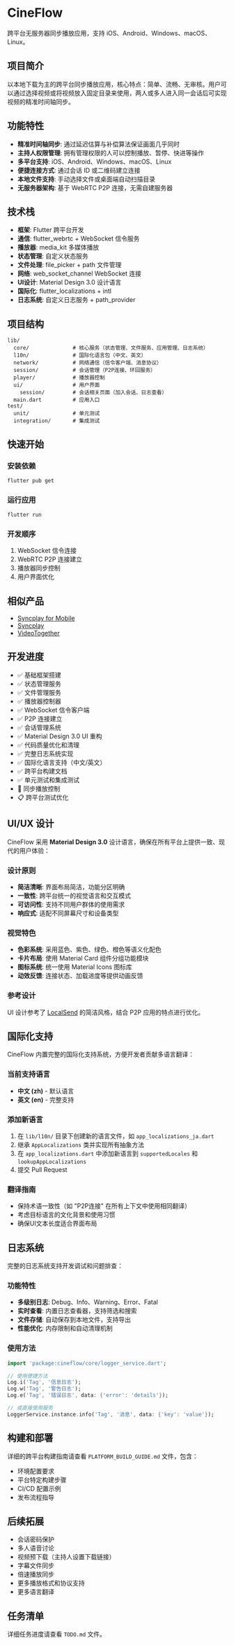 # CineFlow

跨平台无服务器同步播放应用，支持 iOS、Android、Windows、macOS、Linux。

## 项目简介

以本地下载为主的跨平台同步播放应用，核心特点：简单、流畅、无审核。用户可以通过选择视频或将视频放入固定目录来使用，两人或多人进入同一会话后可实现视频的精准时间轴同步。

## 功能特性

- **精准时间轴同步**: 通过延迟估算与补偿算法保证画面几乎同时
- **主持人权限管理**: 拥有管理权限的人可以控制播放、暂停、快进等操作
- **多平台支持**: iOS、Android、Windows、macOS、Linux
- **便捷连接方式**: 通过会话 ID 或二维码建立连接
- **本地文件支持**: 手动选择文件或桌面端自动扫描目录
- **无服务器架构**: 基于 WebRTC P2P 连接，无需自建服务器

## 技术栈

- **框架**: Flutter 跨平台开发
- **通信**: flutter_webrtc + WebSocket 信令服务
- **播放器**: media_kit 多媒体播放
- **状态管理**: 自定义状态服务
- **文件处理**: file_picker + path 文件管理
- **网络**: web_socket_channel WebSocket 连接
- **UI设计**: Material Design 3.0 设计语言
- **国际化**: flutter_localizations + intl
- **日志系统**: 自定义日志服务 + path_provider

## 项目结构

```
lib/
  core/              # 核心服务（状态管理、文件服务、应用管理、日志系统）
  l10n/              # 国际化语言包（中文、英文）
  network/           # 网络通信（信令客户端、消息协议）
  session/           # 会话管理（P2P连接、环回服务）
  player/            # 播放器控制
  ui/                # 用户界面
    session/         # 会话相关页面（加入会话、日志查看）
  main.dart          # 应用入口
test/
  unit/              # 单元测试
  integration/       # 集成测试
```

## 快速开始

### 安装依赖
```bash
flutter pub get
```

### 运行应用
```bash
flutter run
```

### 开发顺序
1. WebSocket 信令连接
2. WebRTC P2P 连接建立
3. 播放器同步控制
4. 用户界面优化

## 相似产品

- [Syncplay for Mobile](https://github.com/yuroyami/syncplay-mobile/)
- [Syncplay](https://github.com/Syncplay/syncplay)
- [VideoTogether](https://videotogether.github.io/zh-cn/guide/local.html)

## 开发进度

- ✅ 基础框架搭建
- ✅ 状态管理服务
- ✅ 文件管理服务
- ✅ 播放器控制器
- ✅ WebSocket 信令客户端
- ✅ P2P 连接建立
- ✅ 会话管理系统
- ✅ Material Design 3.0 UI 重构
- ✅ 代码质量优化和清理
- ✅ 完整日志系统实现
- ✅ 国际化语言支持（中文/英文）
- ✅ 跨平台构建文档
- ✅ 单元测试和集成测试
- 🚧 同步播放控制
- 📋 跨平台测试优化

## UI/UX 设计

CineFlow 采用 **Material Design 3.0** 设计语言，确保在所有平台上提供一致、现代的用户体验：

### 设计原则
- **简洁清晰**: 界面布局简洁，功能分区明确
- **一致性**: 跨平台统一的视觉语言和交互模式
- **可访问性**: 支持不同用户群体的使用需求
- **响应式**: 适配不同屏幕尺寸和设备类型

### 视觉特色
- **色彩系统**: 采用蓝色、紫色、绿色、橙色等语义化配色
- **卡片布局**: 使用 Material Card 组件分组功能模块
- **图标系统**: 统一使用 Material Icons 图标库
- **动效反馈**: 连接状态、加载进度等提供动画反馈

### 参考设计
UI 设计参考了 [LocalSend](https://localsend.org/) 的简洁风格，结合 P2P 应用的特点进行优化。

## 国际化支持

CineFlow 内置完整的国际化支持系统，方便开发者贡献多语言翻译：

### 当前支持语言
- **中文 (zh)** - 默认语言
- **英文 (en)** - 完整支持

### 添加新语言
1. 在 `lib/l10n/` 目录下创建新的语言文件，如 `app_localizations_ja.dart`
2. 继承 `AppLocalizations` 类并实现所有抽象方法
3. 在 `app_localizations.dart` 中添加新语言到 `supportedLocales` 和 `lookupAppLocalizations`
4. 提交 Pull Request

### 翻译指南
- 保持术语一致性（如 "P2P连接" 在所有上下文中使用相同翻译）
- 考虑目标语言的文化背景和使用习惯
- 确保UI文本长度适合界面布局

## 日志系统

完整的日志系统支持开发调试和问题排查：

### 功能特性
- **多级别日志**: Debug、Info、Warning、Error、Fatal
- **实时查看**: 内置日志查看器，支持筛选和搜索
- **文件存储**: 自动保存到本地文件，支持导出
- **性能优化**: 内存限制和自动清理机制

### 使用方法
```dart
import 'package:cineflow/core/logger_service.dart';

// 使用便捷方法
Log.i('Tag', '信息日志');
Log.w('Tag', '警告日志');
Log.e('Tag', '错误日志', data: {'error': 'details'});

// 或直接使用服务
LoggerService.instance.info('Tag', '消息', data: {'key': 'value'});
```

## 构建和部署

详细的跨平台构建指南请查看 `PLATFORM_BUILD_GUIDE.md` 文件，包含：
- 环境配置要求
- 平台特定构建步骤
- CI/CD 配置示例
- 发布流程指导

## 后续拓展

- 会话密码保护
- 多人语音讨论
- 视频预下载（主持人设置下载链接）
- 字幕文件同步
- 倍速播放同步
- 更多播放格式和协议支持
- 更多语言翻译

## 任务清单

详细任务进度请查看 `TODO.md` 文件。
